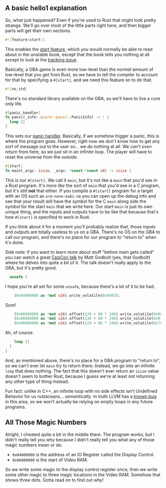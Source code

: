

## A basic hello1 explanation

So, what just happened? Even if you're used to Rust that might look pretty
strange. We'll go over most of the little parts right here, and then bigger
parts will get their own sections.

```rust
#![feature(start)]
```

This enables the [start
feature](https://doc.rust-lang.org/beta/unstable-book/language-features/start.html),
which you would normally be able to read about in the unstable book, except that
the book tells you nothing at all except to look at the [tracking
issue](https://github.com/rust-lang/rust/issues/29633).

Basically, a GBA game is even more low-level than the _normal_ amount of
low-level that you get from Rust, so we have to tell the compiler to account for
that by specifying a `#[start]`, and we need this feature on to do that.

```rust
#![no_std]
```

There's no standard library available on the GBA, so we'll have to live a core
only life.

```rust
#[panic_handler]
fn panic(_info: &core::panic::PanicInfo) -> ! {
  loop {}
}
```

This sets our [panic
handler](https://doc.rust-lang.org/nightly/nomicon/panic-handler.html).
Basically, if we somehow trigger a panic, this is where the program goes.
However, right now we don't know how to get any sort of message out to the user
so... we do nothing at all. We _can't even return_ from here, so we just sit in
an infinite loop. The player will have to reset the universe from the outside.

```rust
#[start]
fn main(_argc: isize, _argv: *const *const u8) -> isize {
```

This is our `#[start]`. We call it `main`, but it's not like a `main` that you'd
see in a Rust program. It's _more like_ the sort of `main` that you'd see in a C
program, but it's still **not** that either. If you compile a `#[start]` program
for a target with an OS such as `arm-none-eabi-nm` you can open up the debug
info and see that your result will have the symbol for the C `main` along side
the symbol for the start `main` that we write here. Our start `main` is just its
own unique thing, and the inputs and outputs have to be like that because that's
how `#[start]` is specified to work in Rust.

If you think about it for a moment you'll probably realize that, those inputs
and outputs are totally useless to us on a GBA. There's no OS on the GBA to call
our program, and there's no place for our program to "return to" when it's done.

Side note: if you want to learn more about stuff "before main gets called" you
can watch a great [CppCon talk](https://www.youtube.com/watch?v=dOfucXtyEsU) by
Matt Godbolt (yes, that Godbolt) where he delves into quite a bit of it. The
talk doesn't really apply to the GBA, but it's pretty good.

```rust
  unsafe {
```

I hope you're all set for some `unsafe`, because there's a lot of it to be had.

```rust
    (0x04000000 as *mut u16).write_volatile(0x0403);
```

Sure!

```rust
    (0x06000000 as *mut u16).offset(120 + 80 * 240).write_volatile(0x001F);
    (0x06000000 as *mut u16).offset(136 + 80 * 240).write_volatile(0x03E0);
    (0x06000000 as *mut u16).offset(120 + 96 * 240).write_volatile(0x7C00);
```

Ah, of course.

```rust
    loop {}
  }
}
```

And, as mentioned above, there's no place for a GBA program to "return to", so
we can't ever let `main` try to return there. Instead, we go into an infinite
`loop` that does nothing. The fact that this doesn't ever return an `isize`
value doesn't seem to bother Rust, because I guess we're at least not returning
any other type of thing instead.

Fun fact: unlike in C++, an infinite loop with no side effects isn't Undefined
Behavior for us rustaceans... _semantically_. In truth LLVM has a [known
bug](https://github.com/rust-lang/rust/issues/28728) in this area, so we won't
actually be relying on empty loops in any future programs.

## All Those Magic Numbers

Alright, I cheated quite a bit in the middle there. The program works, but I
didn't really tell you why because I didn't really tell you what any of those
magic numbers mean or do.

* `0x04000000` is the address of an IO Register called the Display Control.
* `0x06000000` is the start of Video RAM.

So we write some magic to the display control register once, then we write some
other magic to three magic locations in the Video RAM. Somehow that shows three
dots. Gotta read on to find out why!
